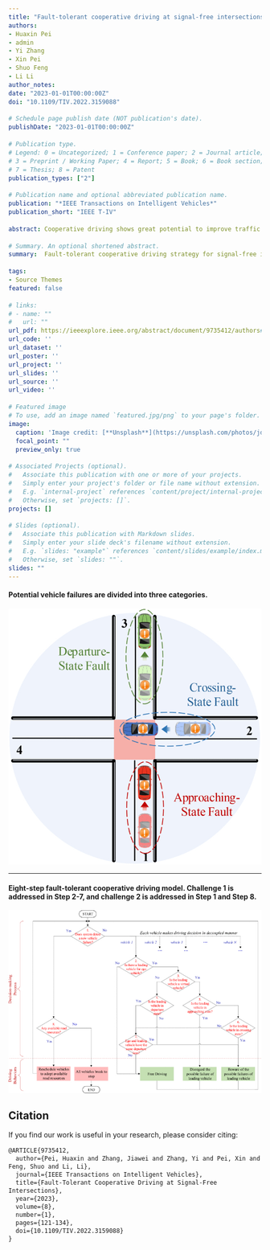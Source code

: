 ```yaml
---
title: "Fault-tolerant cooperative driving at signal-free intersections"
authors:
- Huaxin Pei
- admin
- Yi Zhang
- Xin Pei
- Shuo Feng
- Li Li
author_notes:
date: "2023-01-01T00:00:00Z"
doi: "10.1109/TIV.2022.3159088"

# Schedule page publish date (NOT publication's date).
publishDate: "2023-01-01T00:00:00Z"

# Publication type.
# Legend: 0 = Uncategorized; 1 = Conference paper; 2 = Journal article;
# 3 = Preprint / Working Paper; 4 = Report; 5 = Book; 6 = Book section;
# 7 = Thesis; 8 = Patent
publication_types: ["2"]

# Publication name and optional abbreviated publication name.
publication: "*IEEE Transactions on Intelligent Vehicles*"
publication_short: "IEEE T-IV"

abstract: Cooperative driving shows great potential to improve traffic safety and efficiency and has been well discussed in recent years. However, most existing studies focus on ideal traffic environments and ignore potential vehicle failures in traffic systems, which pose significant threats to traffic safety. Therefore, the fault-tolerant capacity of the existing cooperative driving strategies is questionable. To fill this research gap, this paper proposes a fault-tolerant cooperative driving strategy for signal-free intersections by modeling potential vehicle failure types, aiming to keep a good balance between traffic safety and efficiency. Notably, a rule-based fault-tolerant model is constructed to mitigate the threat of potential vehicle failures to traffic safety and efficiency, and to effectively recover the cooperative driving system after vehicle failures occur. Theoretical analysis and simulation results jointly demonstrate the promising performance of the proposed model in achieving fault tolerance and improving traffic efficiency.

# Summary. An optional shortened abstract.
summary:  Fault-tolerant cooperative driving strategy for signal-free intersections by modeling potential vehicle failure types.

tags:
- Source Themes
featured: false

# links:
# - name: ""
#   url: ""
url_pdf: https://ieeexplore.ieee.org/abstract/document/9735412/authors#authors
url_code: ''
url_dataset: ''
url_poster: ''
url_project: ''
url_slides: ''
url_source: ''
url_video: ''

# Featured image
# To use, add an image named `featured.jpg/png` to your page's folder. 
image:
  caption: 'Image credit: [**Unsplash**](https://unsplash.com/photos/jdD8gXaTZsc)'
  focal_point: ""
  preview_only: true

# Associated Projects (optional).
#   Associate this publication with one or more of your projects.
#   Simply enter your project's folder or file name without extension.
#   E.g. `internal-project` references `content/project/internal-project/index.md`.
#   Otherwise, set `projects: []`.
projects: []

# Slides (optional).
#   Associate this publication with Markdown slides.
#   Simply enter your slide deck's filename without extension.
#   E.g. `slides: "example"` references `content/slides/example/index.md`.
#   Otherwise, set `slides: ""`.
slides: ""
---
```


#### Potential vehicle failures are divided into three categories.
![avatar](./Fig_3.jpg)

---
#### Eight-step fault-tolerant cooperative driving model. Challenge 1 is addressed in Step 2-7, and challenge 2 is addressed in Step 1 and Step 8.
![avatar](./Fig_4.jpg)




## Citation
If you find our work is useful in your research, please consider citing:
```
@ARTICLE{9735412,
  author={Pei, Huaxin and Zhang, Jiawei and Zhang, Yi and Pei, Xin and Feng, Shuo and Li, Li},
  journal={IEEE Transactions on Intelligent Vehicles}, 
  title={Fault-Tolerant Cooperative Driving at Signal-Free Intersections}, 
  year={2023},
  volume={8},
  number={1},
  pages={121-134},
  doi={10.1109/TIV.2022.3159088}
}
```

